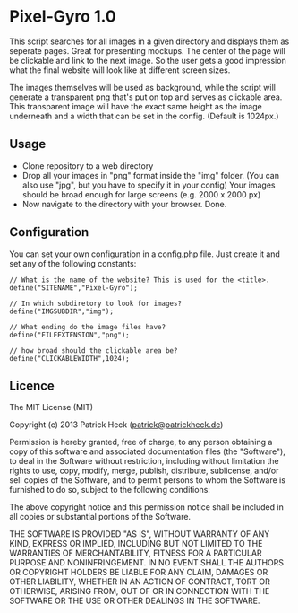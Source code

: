 # Pixel-Gyro 1.0

This script searches for all images in a given directory and displays them as seperate pages.
Great for presenting mockups. The center of the page will be clickable and link to the next image.
So the user gets a good impression what the final website will look like at different screen sizes.

The images themselves will be used as background, while the script will generate a transparent
png that's put on top and serves as clickable area. This transparent image will have the 
exact same height as the image underneath and a width that can be set in the config. 
(Default is 1024px.) 

## Usage
* Clone repository to a web directory
* Drop all your images in "png" format inside the "img" folder.
  (You can also use "jpg", but you have to specify it in your config)
  Your images should be broad enough for large screens (e.g. 2000 x 2000 px)
* Now navigate to the directory with your browser. Done.

## Configuration

You can set your own configuration in a config.php file. Just create it and set any of the
following constants:

    // What is the name of the website? This is used for the <title>.
    define("SITENAME","Pixel-Gyro");
    
    // In which subdiretory to look for images?
    define("IMGSUBDIR","img");
    
    // What ending do the image files have?
    define("FILEEXTENSION","png");
    
    // how broad should the clickable area be?
    define("CLICKABLEWIDTH",1024);

## Licence

The MIT License (MIT)

Copyright (c) 2013 Patrick Heck (patrick@patrickheck.de)

Permission is hereby granted, free of charge, to any person obtaining a copy
of this software and associated documentation files (the "Software"), to deal
in the Software without restriction, including without limitation the rights
to use, copy, modify, merge, publish, distribute, sublicense, and/or sell
copies of the Software, and to permit persons to whom the Software is
furnished to do so, subject to the following conditions:

The above copyright notice and this permission notice shall be included in
all copies or substantial portions of the Software.

THE SOFTWARE IS PROVIDED "AS IS", WITHOUT WARRANTY OF ANY KIND, EXPRESS OR
IMPLIED, INCLUDING BUT NOT LIMITED TO THE WARRANTIES OF MERCHANTABILITY,
FITNESS FOR A PARTICULAR PURPOSE AND NONINFRINGEMENT. IN NO EVENT SHALL THE
AUTHORS OR COPYRIGHT HOLDERS BE LIABLE FOR ANY CLAIM, DAMAGES OR OTHER
LIABILITY, WHETHER IN AN ACTION OF CONTRACT, TORT OR OTHERWISE, ARISING FROM,
OUT OF OR IN CONNECTION WITH THE SOFTWARE OR THE USE OR OTHER DEALINGS IN
THE SOFTWARE.
